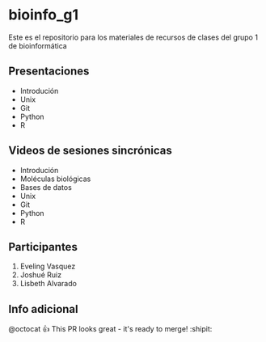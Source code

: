 # bioinfo_g1
Este es el repositorio para los materiales de recursos de clases del grupo 1 de bioinformática

## Presentaciones

- Introdución
- Unix
- Git
- Python
- R


## Videos de sesiones sincrónicas

- Introdución
-   Moléculas biológicas
-   Bases de datos
- Unix
- Git
- Python
- R


## Participantes 

1. Eveling Vasquez
2. Joshué Ruiz
3. Lisbeth Alvarado
## Info adicional
<notas de clase>
  
  
  @octocat :+1: This PR looks great - it's ready to merge! :shipit:
  

  
